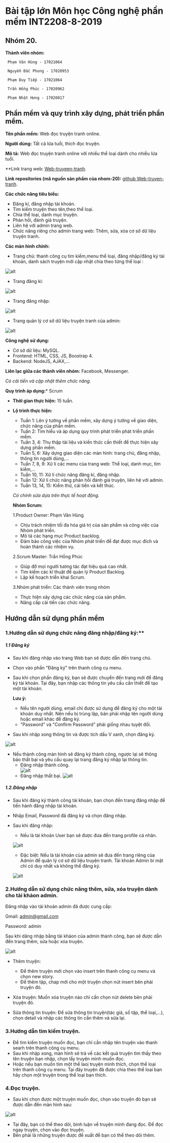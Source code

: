 # Bài tập lớn Môn học Công nghệ phần mềm INT2208-8-2019
## Nhóm 20.

**Thành viên nhóm:**

     Phạm Văn Hùng - 17021064
  
     Nguyễn Đắc Phong - 17020953
  
     Phạm Duy Tiếp - 17021064
  
     Trần Hồng Phúc - 17020962
  
     Phạm Nhật Hưng - 17020817

## Phần mềm và quy trình xây dựng, phát triển phần mềm.

**Tên phần mềm:** Web đọc truyện tranh online.

**Người dùng:** Tất cả lứa tuổi, thích đọc truyện.

**Mô tả:** Web đọc truyện tranh online với nhiều thể loại dành cho nhiều lứa tuổi.

**Link trang web: [Web-truyeen-tranh](https://afternoon-gorge-98922.herokuapp.com/?fbclid=IwAR1Y6H9KRQORxnZ4Ux0ViRx64Tq0uWPh2bId4Rhwl4C8rbbdatYqRwYxOyU).

**Link repositories (mã nguồn sản phẩm của nhom-20):** [github Web-truyen-tranh](https://github.com/tiep2999/Website-truyen-tranh).

**Các chức năng tiêu biểu:**

  - Đăng kí, đăng nhập tài khoản.
  - Tìm kiếm truyện theo tên,theo thể loại.
  - Chia thể loại, danh mục truyện.
  - Phản hồi, đánh giá truyện.
  - Liên hệ với admin trang web. 
  - Chức năng riêng cho admin trang web: Thêm, sửa, xóa cơ sở dữ liệu truyện tranh.

**Các màn hình chính:** 

  - Trang chủ: thanh công cụ tìm kiếm,menu thể loại, đăng nhập/đăng ký tài khoản, danh sách truyện mới cập nhật chia theo từng thể loại :
  
  ![alt](https://github.com/tiep2999/aaaa/blob/master/home1.png)
  
  - Trang đăng kí:
  
  ![alt](https://github.com/tiep2999/aaaa/blob/master/logup.png)
  
  - Trang đăng nhập:
  
  ![alt](https://github.com/tiep2999/aaaa/blob/master/login.png)
  
  - Trang quản lý cơ sở dữ liệu truyện tranh của admin:
  
  ![alt](https://github.com/tiep2999/aaaa/blob/master/admin.png)
  
 **Công nghệ sử dụng:**
  + Cơ sở dữ liệu: MySQL.
  + Frontend: HTML, CSS, JS, Boostrap 4.
  + Backend: NodeJS, AJAX,... 
 
 **Liên lạc giữa các thành viên nhóm:** Facebook, Messenger.
 
  *Có cải tiến và cập nhật thêm chức năng.*
  
 **Quy trình áp dụng:*** Scrum
  
  - **Thời gian thực hiện:** 15 tuần.
  
  - **Lộ trình thực hiện:**
    - Tuần 1: Lên ý tưởng về phần mềm, xây dựng ý tưởng về giao diện, chức năng của phần mềm.
    - Tuần 2: Tìm hiểu và áp dụng quy trình phát triển phát triển phần mềm.
    - Tuần 3, 4: Thu thập tài liệu và kiến thức cần thiết để thực hiện xây dựng phần mềm.
    - Tuần 5, 6: Xây dựng giao diện các màn hình: trang chủ, đăng nhập, thông tin người dùng,...
    - Tuần 7, 8, 9: Xử lí các menu của trang web: Thể loại, danh mục, tìm kiếm,...
    - Tuần 10, 11: Xử lí chức năng đăng kí, đăng nhập.
    - Tuần 12: Xử lí chức năng phản hổi đánh giá truyện, liên hệ với admin.
    - Tuần 13, 14, 15: Kiểm thử, cải tiến và kết thúc.
    
    *Có chỉnh sửa dựa trên thực tế hoạt động.*
    
    **Nhóm Scrum:**
    
    1.Product Owner: Phạm Văn Hùng 
      - Chịu trách nhiệm tối đa hóa giá trị của sản phẩm và công việc của Nhóm phát triển.
      - Mô tả các hạng mục Product backlog.
      - Đảm bảo công việc của Nhóm phát triển để đạt được mục đích và hoàn thành các nhiệm vụ.
      
    2.Scrum Master: Trần Hồng Phúc
      - Giúp đỡ mọi người tương tác đạt hiệu quả cao nhất.
      - Tìm kiếm các kĩ thuật để quản lý Product Backlog.
      - Lập kế hoạch triển khai Scrum.
      
    3.Nhóm phát triển: Các thành viên trong nhóm
      - Thực hiện xây dựng các chức năng của sản phẩm.
      - Nâng cấp cải tiến các chức năng.
      
 ## Hướng dẫn sử dụng phần mềm
   
   ### 1.Hướng dẫn sử dụng chức năng đăng nhập/đăng ký:**
   
   ##### 1.1 Đăng ký
   - Sau khi đăng nhập vào trang Web bạn sẽ được dẫn đến trang chủ.
   - Chọn vào phần "Đăng ký" trên thanh công cụ menu.
   - Sau khi chọn phần đăng ký, bạn sẽ được chuyển đến trang mới để đăng ký tài khoản. Tại đây, bạn nhập các thông tin yêu cầu cần            thiết để tạo một tài khoản.
   
     **Lưu ý:**
     - Nếu tên người dùng, email chỉ được sử dụng để đăng ký cho một tài khoản duy nhất. Nên nếu bị trùng lặp, bản phải nhập tên người          dùng hoặc email khác để đăng ký.
     - "Password" và "Confirm Password" phải giống nhau tuyệt đối.
     
   - Sau khi nhập xong thông tin và được tích dấu V xanh, chọn đăng ký.
   
   ![alt](https://github.com/tiep2999/aaaa/blob/master/CNPM/enterLog.png)
     
   - Nếu thành công màn hình sẽ đăng ký thành công, ngược lại sẽ thông báo thất bại và yêu cầu quay lại trang đăng ký nhập lại thông          tin.
     - Đăng nhập thành công.  
   ![alt](https://github.com/tiep2999/aaaa/blob/master/CNPM/loginOK.png)
     - Đăng nhập thất bại.
   ![alt](https://github.com/tiep2999/aaaa/blob/master/CNPM/failLog.png)
   
   ##### 1.2.Đăng nhập
   
   - Sau khi đăng ký thành công tài khoản, bạn chọn đến trang đăng nhập để tiến hành đăng nhập tài khoản.
   - Nhập Email, Password đã đăng ký và chọn đăng nhập.
   - Sau khi đăng nhập:
      - Nếu là tài khoản User bạn sẽ được đưa đến trang profile cá nhân.
      
      ![alt](https://github.com/tiep2999/aaaa/blob/master/CNPM/profile.png)
      
      - Đặc biệt: Nếu là tài khoản của admin sẽ đưa đến trang riêng của Admin để quản lý cơ sở dữ liệu truyện tranh. Tài khoản Admin bí         mật chỉ có duy nhất và không thể đăng ký.
      
      ![alt](https://github.com/tiep2999/aaaa/blob/master/CNPM/admin.png)
      
  ### 2.Hướng dẫn sử dụng chức năng thêm, sửa, xóa truyện dành cho tài khảon admin.
  
  Đăng nhập vào tài khoản admin đã được cung cấp:

  Gmail: admin@gmail.com

  Password: admin
  
  Sau khi dăng nhập bằng tài khảon của admin thành công, bạn sẽ được dẫn đến trang thêm, sửa hoặc xóa truyện.
  
  ![alt](https://github.com/tiep2999/aaaa/blob/master/CNPM/admin.png)
  
   - Thêm truyện:
     - Để thêm truyện mới chọn vào insert trên thanh công cụ menu và chọn new story.
     - Để thêm tập, chap mới cho một truyện chọn nút insert bên phải truyện đó.
     
   - Xóa truyện: Muốn xóa truyện nào chỉ cần chọn nút delete bên phải truyện đó.
   
   - Sửa thông tin truyện: Để sửa thông tin truyện(tác giả, số tập, thể loại,...), chọn detail và nhập các thông tin cần thêm và sửa lại.
   
  ### 3.Hướng dẫn tìm kiếm truyện.
  
   - Để tìm kiếm truyện muốn đọc, bạn chỉ cần nhập tên truyện vào thanh searh trên thanh công cụ menu.
   - Sau khi nhập xong, màn hình sẽ trả về các kết quả truyện tìm thấy theo tên truyện bạn nhập, chọn lấy truyện mình muốn đọc.
   - Hoặc nếu bạn muốn tìm một thể laoị truyện mình thích, chọn thể loại trên thanh công cụ menu. Tại đây truyện đã được chia theo thể loại bạn hãy chọn một truyện trong thể loại bạn thích.
   
  ### 4.Đọc truyện.
  
   - Sau khi chọn được một truyện muốn đọc, chọn vào truyện đó bạn sẽ được dẫn đến màn hình sau:
   
   ![alt](https://github.com/tiep2999/aaaa/blob/master/readstory.png)
   
   - Tại đây, bạn có thể theo dõi, bình luận về truyện mình đang đọc. Để đọc ngay truyện, chọn vào đọc truyện.
   - Bên phải là những truyện được đề xuất để bạn có thể theo dõi thêm.
   
